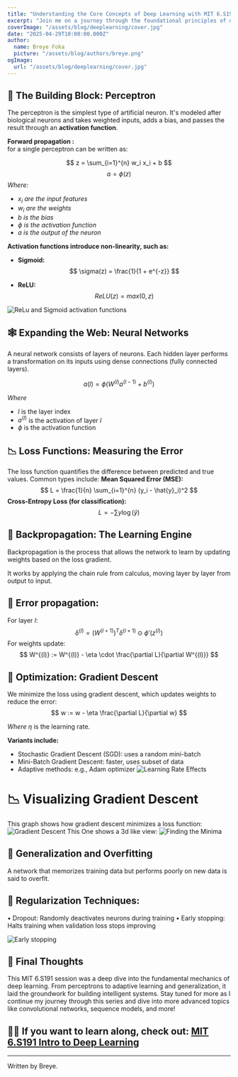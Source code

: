 ```yaml
---
title: "Understanding the Core Concepts of Deep Learning with MIT 6.S191"
excerpt: "Join me on a journey through the foundational principles of deep learning as taught in the MIT 6.S191 course. From perceptrons to regularization, we explore the mechanics that power neural networks today."
coverImage: "/assets/blog/deeplearning/cover.jpg"
date: "2025-04-29T10:00:00.000Z"
author:
  name: Breye Foka
  picture: "/assets/blog/authors/breye.png"
ogImage:
  url: "/assets/blog/deeplearning/cover.jpg"
---
```


## **🧠 The Building Block: Perceptron**

The perceptron is the simplest type of artificial neuron. It's modeled after biological neurons and takes weighted inputs, adds a bias, and passes the result through an **activation function**.

**Forward propagation :**\
for a single perceptron can be written as:

$$
z = \sum_{i=1}^{n} w_i x_i + b 
$$
$$
a = \phi(z)
$$
*Where:*
- $x_i$ *are the input features*
- $w_i$ *are the weights*
- $b$  *is the bias* 
- $\phi$ *is the activation function*
- $a$ *is the output of the neuron*

**Activation functions introduce non-linearity, such as:**
- **Sigmoid:** 
$$
\sigma(z) = \frac{1}{1 + e^{-z}}
$$
  
- **ReLU:** 
$$ 
ReLU(z)=max⁡(0,z)
$$

![ReLu and Sigmoid activation functions](/assets/blog/deeplearning/activation_functions.png)

## **🕸️ Expanding the Web: Neural Networks**
A neural network consists of layers of neurons. Each hidden layer performs a transformation on its inputs using dense connections (fully connected layers).

$$
a(l) = \phi(W^{(l)} a^{(l-1)} + b^{(l)}) 
$$

*Where*
- $l$ is the layer index
- $a^{(l)}$ is the activation of layer $l$
- $\phi$ is the activation function

## **📉 Loss Functions: Measuring the Error**
The loss function quantifies the difference between predicted and true values. Common types include:
**Mean Squared Error (MSE):**
$$
L = \frac{1}{n} \sum_{i=1}^{n} (y_i - \hat{y}_i)^2
$$
**Cross-Entropy Loss (for classification):**
$$
L= -\sum y \log(\hat{y})
$$

## **🔄 Backpropagation: The Learning Engine**
Backpropagation is the process that allows the network to learn by updating weights based on the loss gradient.

It works by applying the chain rule from calculus, moving layer by layer from output to input.

## 🧠 Error propagation:
For layer $l$:
$$
\delta^{(l)} = \left(W^{(l+1)}\right)^T \delta^{(l+1)} \odot \phi'\left(z^{(l)}\right)
$$
For weights update:
$$
W^{(l)} := W^{(l)} - \eta \cdot \frac{\partial L}{\partial W^{(l)}}
$$

## 🎯 Optimization: Gradient Descent
We minimize the loss using gradient descent, which updates weights to reduce the error:
$$
w := w - \eta \frac{\partial L}{\partial w} 
$$ 

*Where* $\eta$ is the learning rate.
  
**Variants include:**
-	Stochastic Gradient Descent (SGD): uses a random mini-batch
-	Mini-Batch Gradient Descent: faster, uses subset of data
-	Adaptive methods: e.g., Adam optimizer
![Learning Rate Effects](/assets/blog/deeplearning/learning_rates_effects.png)


# **📉 Visualizing Gradient Descent**
This graph shows how gradient descent minimizes a loss function:
![Gradient Descent](/assets/blog/deeplearning/gradient_descent_visual.png)
This One shows a 3d like view:
![Finding the Minima](/assets/blog/deeplearning/find_minima.png)

<!-- ## 📉 Graph code for different learning rates:

import matplotlib.pyplot as plt

x = np.arange(0, 50)
lr1 = np.exp(-0.05 * x)
lr2 = np.exp(-0.01 * x)

plt.plot(x, lr1, label="Fast Decay (η=0.05)")
plt.plot(x, lr2, label="Slow Decay (η=0.01)")
plt.title("Effect of Learning Rates")
plt.xlabel("Epochs")
plt.ylabel("Loss")
plt.legend()
plt.grid(True)
plt.savefig("learning_rate_effects.png") -->

## 🧩 Generalization and Overfitting
A network that memorizes training data but performs poorly on new data is said to overfit.
## 🔧 Regularization Techniques:
•	Dropout: Randomly deactivates neurons during training
•	Early stopping: Halts training when validation loss stops improving

![Early stopping](/assets/blog/deeplearning/overfitting_regularization.png)


## 🧭 Final Thoughts
This MIT 6.S191 session was a deep dive into the fundamental mechanics of deep learning. From perceptrons to adaptive learning and generalization, it laid the groundwork for building intelligent systems.
Stay tuned for more as I continue my journey through this series and dive into more advanced topics like convolutional networks, sequence models, and more!

## 👨‍💻 If you want to learn along, check out: [MIT 6.S191 Intro to Deep Learning](https://introtodeeplearning.com/)
________________________________________
Written by Breye.
